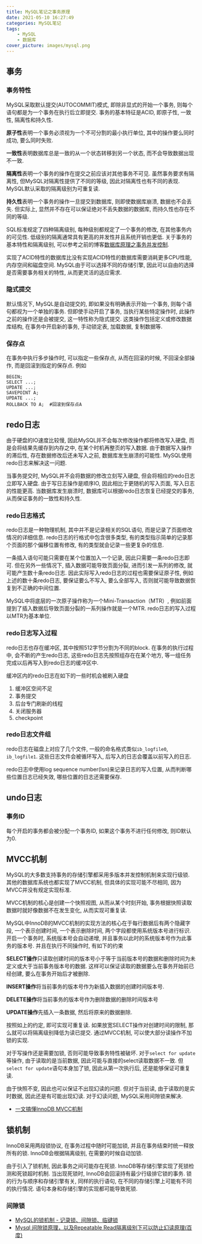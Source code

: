 ```yaml
---
title: MySQL笔记之事务原理
date: 2021-05-10 16:27:49
categories: MySQL笔记
tags:
    - MySQL
    - 数据库
cover_picture: images/mysql.png
---
```

<!-- <script type="text/javascript" src="https://cdnjs.cloudflare.com/ajax/libs/mathjax/2.7.4/MathJax.js?config=default"></script> -->



事务
-----------------

### 事务特性

MySQL采取默认提交(AUTOCOMMIT)模式, 即除非显式的开始一个事务, 则每个语句都是为一个事务在执行后立即提交. 事务的基本特征是ACID, 即原子性, 一致性, 隔离性和持久性. 

**原子性**表明一个事务必须视为一个不可分割的最小执行单位, 其中的操作要么同时成功, 要么同时失败. 

**一致性**表明数据库总是一致的从一个状态转移到另一个状态, 而不会导致数据出现不一致. 

**隔离性**表明一个事务的操作在提交之前应该对其他事务不可见. 虽然事务要求有隔离性, 但MySQL对隔离性提供了不同的等级, 因此对隔离性也有不同的表现. MySQL默认采取的隔离级别为可重复读.

**持久性**表明一个事务的操作一旦提交到数据库, 则即使数据库崩溃, 数据也不会丢失. 但实际上, 显然并不存在可以保证绝对不丢失数据的数据库, 而持久性也存在不同的等级.

SQL标准规定了四种隔离级别, 每种级别都规定了一个事务的修改, 在其他事务内的可见性. 低级别的隔离通常具有更高的并发性并且系统开销也更低. 关于事务的基本特性和隔离级别, 可以参考之前的博客[数据库原理之事务并发控制](https://lizec.top/2019/08/06/%E6%95%B0%E6%8D%AE%E5%BA%93%E5%8E%9F%E7%90%86%E4%B9%8B%E4%BA%8B%E5%8A%A1%E5%B9%B6%E5%8F%91%E6%8E%A7%E5%88%B6/).

实现了ACID特性的数据库比没有实现ACID特性的数据库需要消耗更多CPU性能, 内存空间和磁盘空间. MySQL由于可以选择不同的存储引擎, 因此可以自由的选择是否需要事务相关的特性, 从而更灵活的适应需求.

### 隐式提交

默认情况下, MySQL是自动提交的, 即如果没有明确表示开始一个事务, 则每个语句都视为一个单独的事务. 但即使手动开启了事务, 当执行某些特定操作时, 此操作之前的操作还是会被提交, 这一特性称为隐式提交. 这类操作包括定义或修改数据库结构, 在事务中开启新的事务, 手动锁定表, 加载数据, 复制数据等. 

### 保存点

在事务中执行多步操作时, 可以指定一些保存点, 从而在回滚的时候, 不回滚全部操作, 而是回滚到指定的保存点. 例如

```
BEGIN;
SELECT ...;
UPDATE ...;
SAVEPOINT A;
UPDATE ...;
ROLLBACK TO A;  #回滚到保存点A
```


redo日志
-----------------

由于硬盘的IO速度比较慢, 因此MySQL并不会每次修改操作都将修改写入硬盘, 而是会将结果先缓存到内存之中, 在某个时机再整页的写入数据. 由于数据写入操作的滞后性, 存在数据修改后还未写入之前, 数据库发生崩溃的可能性. MySQL使用redo日志来解决这一问题. 

当事务提交时, MySQL并不会将数据的修改立刻写入硬盘, 但会将相应的redo日志立即写入硬盘. 由于写日志操作是顺序IO, 因此相比于更随机的写入页面, 写入日志的性能更高. 当数据库发生崩溃时, 数据库可以根据redo日志恢复已经提交的事务, 从而保证事务的一致性和持久性. 

### redo日志格式

redo日志是一种物理机制, 其中并不是记录相关的SQL语句, 而是记录了页面修改情况的详细信息.  redo日志的行格式中包含很多类型, 有的类型指示简单的记录那个页面的那个偏移位置有修改, 有的类型就会记录一些更复杂的信息. 

一条插入语句可能只需要在某个位置加入一个记录, 因此只需要一条redo日志即可. 但在另外一些情况下, 插入数据可能导致页面分裂, 进而引发一系列的修改, 就可能产生数十条redo日志. 因此实际写入redo日志的过程也需要保证原子性, 例如上述的数十条redo日志, 要保证要么不写入, 要么全部写入, 否则就可能导致数据恢复到不正确的中间位置. 

MySQL中将底层的一次原子操作称为一个Mini-Transaction（MTR）, 例如前面提到了插入数据后导致页面分裂的一系列操作就是一个MTR. redo日志的写入过程以MTR为基本单位. 


### redo日志写入过程

redo日志也存在缓冲区, 其中按照512字节分割为不同的block. 在事务的执行过程中, 会不断的产生redo日志, 这些redo日志先按照组存在在某个地方, 等一组任务完成以后再写入到redo日志的缓冲区中. 

缓冲区内的redo日志在如下的一些时机会被刷入硬盘
1. 缓冲区空间不足
2. 事务提交
3. 后台专门刷新的线程
4. 关闭服务器
5. checkpoint

### redo日志文件组

redo日志在磁盘上对应了几个文件, 一般的命名格式类似`ib_logfile0`, `ib_logfile1`. 这些日志文件会被循环写入, 后写入的日志会覆盖以前写入的日志. 

redo日志中使用log sequence number(lsn)来记录日志的写入位置, 从而判断哪些位置日志已经失效, 哪些位置的日志还需要保存. 




undo日志
--------------

### 事务ID

每个开启的事务都会被分配一个事务ID, 如果这个事务不进行任何修改, 则ID默认为0.  



MVCC机制
-----------------

MySQL的大多数支持事务的存储引擎都采用多版本并发控制机制来实现行级锁. 其他的数据库系统也都实现了MVCC机制, 但具体的实现可能不尽相同, 因为MVCC并没有规定实现标准.

MVCC机制的核心是创建一个快照视图, 从而从某个时刻开始, 事务根据快照读取数据时就好像数据不在发生变化, 从而实现可重复读. 

MySQL中InnoDB的MVCC机制的实现方法的核心在于每行数据后有两个隐藏字段, 一个表示创建时间, 一个表示删除时间, 两个字段都使用系统版本号进行标识. 开启一个事务时, 系统版本号会自动递增, 并且事务以此时的系统版本号作为此事务的版本号. 并且在执行不同操作时, 有如下的约束

**SELECT操作**只读取创建时间的版本号小于等于当前版本号的数据和删除时间为未定义或大于当前事务版本号的数据. 这样可以保证读取的数据要么在事务开始前已经创建, 要么在事务开始后才被删除.

**INSERT操作**将当前事务的版本号作为新插入数据的创建时间版本号.

**DELETE操作**将当前事务的版本号作为删除数据的删除时间版本号

**UPDATE操作**先插入一条数据, 然后将原来的数据删除.

按照如上的约定, 即可实现可重复读. 如果放宽SELECT操作对创建时间的限制, 那么就可以将隔离级别降低为读已提交. 通过MVCC机制, 可以使大部分读操作不加锁的实现.

对于写操作还是需要加锁, 否则可能导致事务特性被破坏. 对于`select for update`等操作, 由于读取的是当前数据, 因此可能与直接的select读取数据不一致. 但`select for update`语句本身加了锁, 因此从第一次执行后, 还是能够保证可重复读.

由于快照不变, 因此也可以保证不出现幻读的问题. 但对于当前读, 由于读取的是实时数据, 因此还是有可能出现幻读. 对于幻读问题, MySQL采用间隙锁来解决.

- [一文搞懂InnoDB MVCC机制](https://zhuanlan.zhihu.com/p/231947511)


 
锁机制
-----------------

InnoDB采用两段锁协议, 在事务过程中随时可能加锁, 并且在事务结束时统一释放所有的锁. InnoDB会根据隔离级别, 在需要的时候自动加锁.

由于引入了锁机制, 因此事务之间可能存在死锁. InnoDB等存储引擎实现了死锁检测和死锁超时机制. 当出现死锁时, InnoDB会回滚持有最少行级排它锁的事务. 锁的行为与顺序和存储引擎有关, 同样的执行语句, 在不同的存储引擎上可能有不同的执行情况. 语句本身和存储引擎的实现都可能导致死锁. 

### 间隙锁

- [MySQL的锁机制 - 记录锁、间隙锁、临键锁](https://zhuanlan.zhihu.com/p/48269420)
- [Mysql 间隙锁原理，以及Repeatable Read隔离级别下可以防止幻读原理(百度)](https://www.cnblogs.com/aspirant/p/9177978.html)